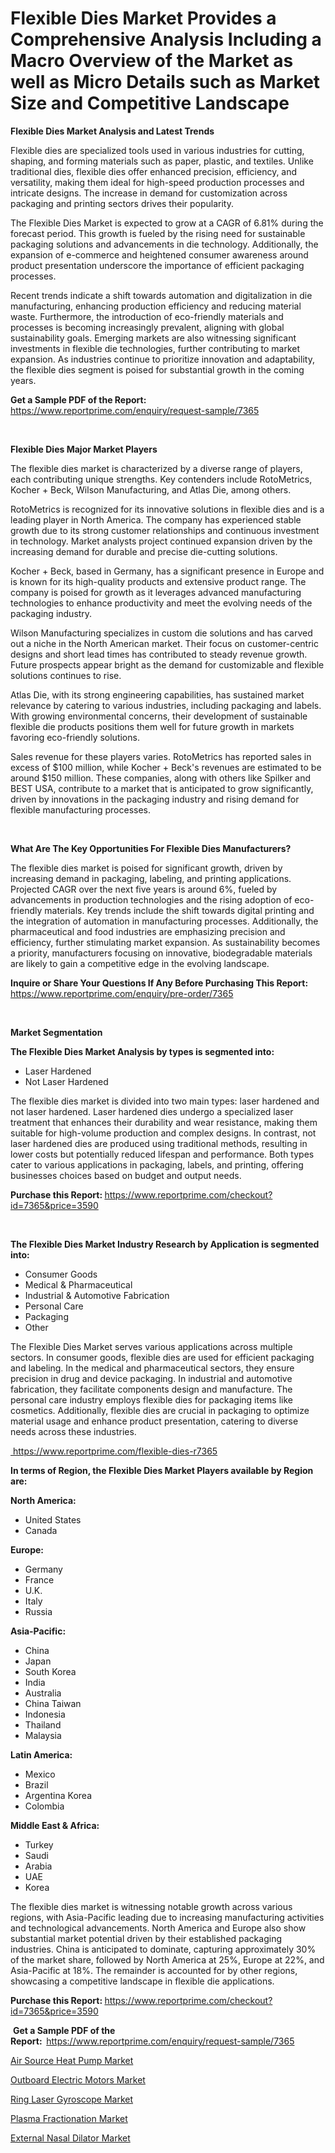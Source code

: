 <p><h1>Flexible Dies Market Provides a Comprehensive Analysis Including a Macro Overview of the Market as well as Micro Details such as Market Size and Competitive Landscape</h1></p><p><strong>Flexible Dies Market Analysis and Latest Trends</strong></p>
<p><p>Flexible dies are specialized tools used in various industries for cutting, shaping, and forming materials such as paper, plastic, and textiles. Unlike traditional dies, flexible dies offer enhanced precision, efficiency, and versatility, making them ideal for high-speed production processes and intricate designs. The increase in demand for customization across packaging and printing sectors drives their popularity.</p><p>The Flexible Dies Market is expected to grow at a CAGR of 6.81% during the forecast period. This growth is fueled by the rising need for sustainable packaging solutions and advancements in die technology. Additionally, the expansion of e-commerce and heightened consumer awareness around product presentation underscore the importance of efficient packaging processes. </p><p>Recent trends indicate a shift towards automation and digitalization in die manufacturing, enhancing production efficiency and reducing material waste. Furthermore, the introduction of eco-friendly materials and processes is becoming increasingly prevalent, aligning with global sustainability goals. Emerging markets are also witnessing significant investments in flexible die technologies, further contributing to market expansion. As industries continue to prioritize innovation and adaptability, the flexible dies segment is poised for substantial growth in the coming years.</p></p>
<p><strong>Get a Sample PDF of the Report:&nbsp;</strong> <a href="https://www.reportprime.com/enquiry/request-sample/7365">https://www.reportprime.com/enquiry/request-sample/7365</a></p>
<p>&nbsp;</p>
<p><strong>Flexible Dies Major Market Players</strong></p>
<p><p>The flexible dies market is characterized by a diverse range of players, each contributing unique strengths. Key contenders include RotoMetrics, Kocher + Beck, Wilson Manufacturing, and Atlas Die, among others. </p><p>RotoMetrics is recognized for its innovative solutions in flexible dies and is a leading player in North America. The company has experienced stable growth due to its strong customer relationships and continuous investment in technology. Market analysts project continued expansion driven by the increasing demand for durable and precise die-cutting solutions.</p><p>Kocher + Beck, based in Germany, has a significant presence in Europe and is known for its high-quality products and extensive product range. The company is poised for growth as it leverages advanced manufacturing technologies to enhance productivity and meet the evolving needs of the packaging industry.</p><p>Wilson Manufacturing specializes in custom die solutions and has carved out a niche in the North American market. Their focus on customer-centric designs and short lead times has contributed to steady revenue growth. Future prospects appear bright as the demand for customizable and flexible solutions continues to rise.</p><p>Atlas Die, with its strong engineering capabilities, has sustained market relevance by catering to various industries, including packaging and labels. With growing environmental concerns, their development of sustainable flexible die products positions them well for future growth in markets favoring eco-friendly solutions.</p><p>Sales revenue for these players varies. RotoMetrics has reported sales in excess of $100 million, while Kocher + Beck's revenues are estimated to be around $150 million. These companies, along with others like Spilker and BEST USA, contribute to a market that is anticipated to grow significantly, driven by innovations in the packaging industry and rising demand for flexible manufacturing processes.</p></p>
<p>&nbsp;</p>
<p><strong>What Are The Key Opportunities For Flexible Dies Manufacturers?</strong></p>
<p><p>The flexible dies market is poised for significant growth, driven by increasing demand in packaging, labeling, and printing applications. Projected CAGR over the next five years is around 6%, fueled by advancements in production technologies and the rising adoption of eco-friendly materials. Key trends include the shift towards digital printing and the integration of automation in manufacturing processes. Additionally, the pharmaceutical and food industries are emphasizing precision and efficiency, further stimulating market expansion. As sustainability becomes a priority, manufacturers focusing on innovative, biodegradable materials are likely to gain a competitive edge in the evolving landscape.</p></p>
<p><strong>Inquire or Share Your Questions If Any Before Purchasing This Report:</strong> <a href="https://www.reportprime.com/enquiry/pre-order/7365">https://www.reportprime.com/enquiry/pre-order/7365</a></p>
<p>&nbsp;</p>
<p><strong>Market Segmentation</strong></p>
<p><strong>The Flexible Dies Market Analysis by types is segmented into:</strong></p>
<p><ul><li>Laser Hardened</li><li>Not Laser Hardened</li></ul></p>
<p><p>The flexible dies market is divided into two main types: laser hardened and not laser hardened. Laser hardened dies undergo a specialized laser treatment that enhances their durability and wear resistance, making them suitable for high-volume production and complex designs. In contrast, not laser hardened dies are produced using traditional methods, resulting in lower costs but potentially reduced lifespan and performance. Both types cater to various applications in packaging, labels, and printing, offering businesses choices based on budget and output needs.</p></p>
<p><strong>Purchase this Report:&nbsp;</strong><a href="https://www.reportprime.com/checkout?id=7365&price=3590">https://www.reportprime.com/checkout?id=7365&price=3590</a></p>
<p>&nbsp;</p>
<p><strong>The Flexible Dies Market Industry Research by Application is segmented into:</strong></p>
<p><ul><li>Consumer Goods</li><li>Medical & Pharmaceutical</li><li>Industrial & Automotive Fabrication</li><li>Personal Care</li><li>Packaging</li><li>Other</li></ul></p>
<p><p>The Flexible Dies Market serves various applications across multiple sectors. In consumer goods, flexible dies are used for efficient packaging and labeling. In the medical and pharmaceutical sectors, they ensure precision in drug and device packaging. In industrial and automotive fabrication, they facilitate components design and manufacture. The personal care industry employs flexible dies for packaging items like cosmetics. Additionally, flexible dies are crucial in packaging to optimize material usage and enhance product presentation, catering to diverse needs across these industries.</p></p>
<p><a href="https://www.reportprime.com/flexible-dies-r7365">&nbsp;https://www.reportprime.com/flexible-dies-r7365</a></p>
<p><strong>In terms of Region, the Flexible Dies Market Players available by Region are:</strong></p>
<p>
    <p> <strong> North America: </strong>
        <ul>
            <li>United States</li>
            <li>Canada</li>
        </ul>
        </p> 
    <p> <strong> Europe: </strong>
        <ul>
            <li>Germany</li>
            <li>France</li>
            <li>U.K.</li>
            <li>Italy</li>
            <li>Russia</li>
        </ul>
        </p> 
    <p> <strong> Asia-Pacific: </strong>
        <ul>
            <li>China</li>
            <li>Japan</li>
            <li>South Korea</li>
            <li>India</li>
            <li>Australia</li>
            <li>China Taiwan</li>
            <li>Indonesia</li>
            <li>Thailand</li>
            <li>Malaysia</li>
        </ul>
        </p> 
    <p> <strong> Latin America: </strong>
        <ul>
            <li>Mexico</li>
            <li>Brazil</li>
            <li>Argentina Korea</li>
            <li>Colombia</li>
        </ul>
        </p> 
    <p> <strong> Middle East & Africa: </strong>
        <ul>
            <li>Turkey</li>
            <li>Saudi</li>
            <li>Arabia</li>
            <li>UAE</li>
            <li>Korea</li>
        </ul>
    </p>
    </p>
<p><p>The flexible dies market is witnessing notable growth across various regions, with Asia-Pacific leading due to increasing manufacturing activities and technological advancements. North America and Europe also show substantial market potential driven by their established packaging industries. China is anticipated to dominate, capturing approximately 30% of the market share, followed by North America at 25%, Europe at 22%, and Asia-Pacific at 18%. The remainder is accounted for by other regions, showcasing a competitive landscape in flexible die applications.</p></p>
<p><strong>Purchase this Report: </strong><a href="https://www.reportprime.com/checkout?id=7365&price=3590">https://www.reportprime.com/checkout?id=7365&price=3590</a></p>
<p>&nbsp;<strong>Get a Sample PDF of the Report:&nbsp;&nbsp;</strong><a href="https://www.reportprime.com/enquiry/request-sample/7365">https://www.reportprime.com/enquiry/request-sample/7365</a></p>
<p><strong></strong></p>
<p><p><a href="https://medium.com/@dylanmarshall42/global-air-source-heat-pump-market-opportunities-and-forecast-for-period-from-2024-to-2031-31467bd91ef9">Air Source Heat Pump Market</a></p><p><a href="https://github.com/FlorianWolf90/Market-Research-Report-List-1/blob/main/outboard-electric-motors-market.md">Outboard Electric Motors Market</a></p><p><a href="https://medium.com/@dylanmarshall42/global-ring-laser-gyroscope-market-trends-insights-into-growth-opportunities-and-challenges-020829e75764">Ring Laser Gyroscope Market</a></p><p><a href="https://www.linkedin.com/pulse/plasma-fractionation-market-overview-global-trends-future-ldpcf?trackingId=kUyvMlxgRDW7Ugp7OLrZ6w%3D%3D">Plasma Fractionation Market</a></p><p><a href="https://www.linkedin.com/pulse/external-nasal-dilator-market-share-analysis-growth-trends-forecasts-osyyf?trackingId=PG1pCm8%2FSsS%2F2lEuYaTUzw%3D%3D">External Nasal Dilator Market</a></p></p>
